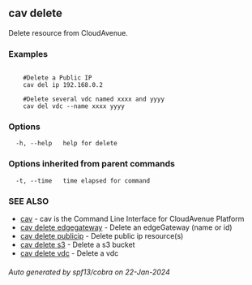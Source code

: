 ## cav delete

Delete resource from CloudAvenue.

### Examples

```

	#Delete a Public IP
	cav del ip 192.168.0.2

	#Delete several vdc named xxxx and yyyy
	cav del vdc --name xxxx yyyy
```

### Options

```
  -h, --help   help for delete
```

### Options inherited from parent commands

```
  -t, --time   time elapsed for command
```

### SEE ALSO

* [cav](cav.md)	 - cav is the Command Line Interface for CloudAvenue Platform
* [cav delete edgegateway](cav_delete_edgegateway.md)	 - Delete an edgeGateway (name or id)
* [cav delete publicip](cav_delete_publicip.md)	 - Delete public ip resource(s)
* [cav delete s3](cav_delete_s3.md)	 - Delete a s3 bucket
* [cav delete vdc](cav_delete_vdc.md)	 - Delete a vdc

###### Auto generated by spf13/cobra on 22-Jan-2024
